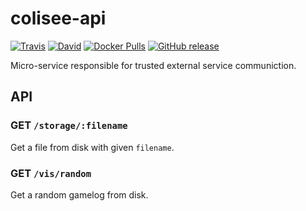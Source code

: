 # colisee-api

[![Travis](https://img.shields.io/travis/siggame/colisee-api.svg?style=flat-square)](https://travis-ci.org/siggame/colisee-api)
[![David](https://img.shields.io/david/siggame/colisee-api.svg?style=flat-square)](\ )
[![Docker Pulls](https://img.shields.io/docker/pulls/siggame/colisee-api.svg?style=flat-square)](https://hub.docker.com/r/siggame/colisee-api/)
[![GitHub release](https://img.shields.io/github/release/siggame/colisee-api.svg?style=flat-square)](https://github.com/siggame/colisee-api/releases)

Micro-service responsible for trusted external service communiction.

## API

### GET `/storage/:filename`

Get a file from disk with given `filename`.

### GET `/vis/random`

Get a random gamelog from disk.

